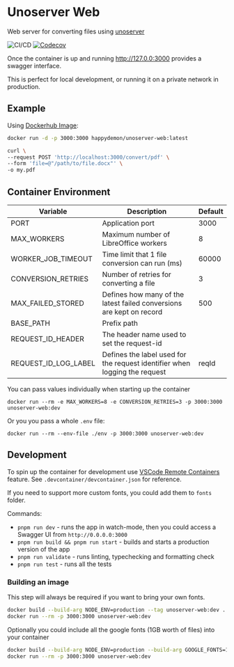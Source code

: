 # Unoserver Web

Web server for converting files using [unoserver](https://github.com/unoconv/unoserver)

![CI/CD](https://github.com/happyDemon/unoserver-web/workflows/CI/CD/badge.svg)
[![Codecov](https://codecov.io/gh/happyDemon/unoserver-web/graph/badge.svg?token=2LFC0WZCQE)](https://codecov.io/gh/happyDemon/unoserver-web)

Once the container is up and running http://127.0.0:3000 provides a swagger interface.

This is perfect for local development, or running it on a private network in production.

## Example

Using [Dockerhub Image](https://hub.docker.com/r/happydemon/unoserver-web):

```sh
docker run -d -p 3000:3000 happydemon/unoserver-web:latest

curl \
--request POST 'http://localhost:3000/convert/pdf' \
--form 'file=@"/path/to/file.docx"' \
-o my.pdf
```

## Container Environment

| Variable             | Description                                                                | Default |
| -------------------- | -------------------------------------------------------------------------- | ------- |
| PORT                 | Application port                                                           | 3000    |
| MAX_WORKERS          | Maximum number of LibreOffice workers                                      | 8       |
| WORKER_JOB_TIMEOUT   | Time limit that 1 file conversion can run (ms)                             | 60000   |
| CONVERSION_RETRIES   | Number of retries for converting a file                                    | 3       |
| MAX_FAILED_STORED    | Defines how many of the latest failed conversions are kept on record       | 500     |
| BASE_PATH            | Prefix path                                                                |         |
| REQUEST_ID_HEADER    | The header name used to set the request-id                                 |         |
| REQUEST_ID_LOG_LABEL | Defines the label used for the request identifier when logging the request | reqId   |

You can pass values individually when starting up the container

```shell
docker run --rm -e MAX_WORKERS=8 -e CONVERSION_RETRIES=3 -p 3000:3000 unoserver-web:dev
```

Or you you pass a whole `.env` file:

```shell
docker run --rm --env-file ./env -p 3000:3000 unoserver-web:dev
```

## Development

To spin up the container for development use [VSCode Remote Containers](https://code.visualstudio.com/docs/devcontainers/containers) feature. See `.devcontainer/devcontainer.json` for reference.

If you need to support more custom fonts, you could add them to `fonts` folder.

Commands:

- `pnpm run dev` - runs the app in watch-mode, then you could access a Swagger UI from `http://0.0.0.0:3000`
- `pnpm run build && pnpm run start` - builds and starts a production version of the app
- `pnpm run validate` - runs linting, typechecking and formatting check
- `pnpm run test` - runs all the tests

### Building an image

This step will always be required if you want to bring your own fonts.

```sh
docker build --build-arg NODE_ENV=production --tag unoserver-web:dev .
docker run --rm -p 3000:3000 unoserver-web:dev
```

Optionally you could include all the google fonts (1GB worth of files) into your container

```sh
docker build --build-arg NODE_ENV=production --build-arg GOOGLE_FONTS=1 --tag unoserver-web:dev .
docker run --rm -p 3000:3000 unoserver-web:dev
```
